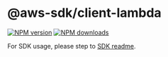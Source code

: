 # @aws-sdk/client-lambda

[![NPM version](https://img.shields.io/npm/v/@aws-sdk/client-lambda/latest.svg)](https://www.npmjs.com/package/@aws-sdk/client-lambda)
[![NPM downloads](https://img.shields.io/npm/dm/@aws-sdk/client-lambda.svg)](https://www.npmjs.com/package/@aws-sdk/client-lambda)

For SDK usage, please step to [SDK readme](https://github.com/aws/aws-sdk-js-v3).
